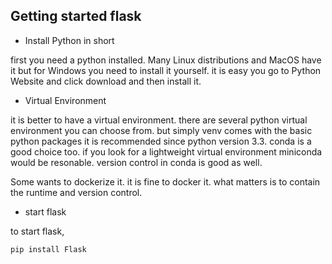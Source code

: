 Getting started flask
----

- Install Python in short

first you need a python installed. 
Many Linux distributions and MacOS have it but for Windows you need to install it yourself.
it is easy you go to Python Website and click download and then install it.

- Virtual Environment

it is better to have a virtual environment. there are several python virtual environment you can choose from. 
but simply venv comes with the basic python packages it is recommended since python version 3.3.
conda is a good choice too. if you look for a lightweight virtual environment miniconda would be resonable.
version control in conda is good as well.

Some wants to dockerize it. it is fine to docker it. 
what matters is to contain the runtime and version control.

- start flask

to start flask,

<pre><code>pip install Flask</code></pre>


